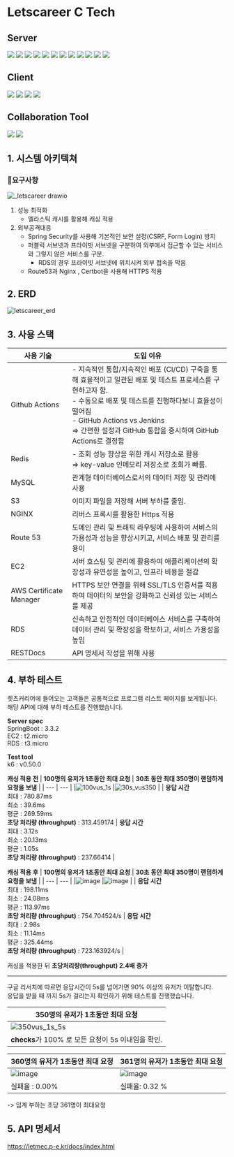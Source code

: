 # Letscareer C Tech

## Server
<img src="https://img.shields.io/badge/java-007396?style=flat-square&logo=OpenJDK&logoColor=white"> <img src="https://img.shields.io/badge/Spring-6DB33F?style=flat-square&logo=Spring&logoColor=white">
<img src="https://img.shields.io/badge/springboot-6DB33F?style=flat-square&logo=springboot&logoColor=white">
<img src="https://img.shields.io/badge/Spring Security-6DB33F?style=flat-square&logo=Spring Security&logoColor=white">
<img src="https://img.shields.io/badge/JUnit5-25A162?style=flat-square&logo=JUnit5&logoColor=white">
<img src="https://img.shields.io/badge/Hibernate-59666C?style=flat-square&logo=Hibernate&logoColor=white">
<img src="https://img.shields.io/badge/MySQL-4479A1?style=flat-square&logo=MySQL&logoColor=white">
<img src="https://img.shields.io/badge/Redis-DC382D?style=flat-square&logo=Redis&logoColor=white"> 
<img src="https://img.shields.io/badge/nginx-%23009639.svg?style=flat-square&logo=nginx&logoColor=white">
<img src="https://img.shields.io/badge/GitHub Actions-2088FF?style=flat-square&logo=GitHub Actions&logoColor=white">
<img src="https://img.shields.io/badge/Amazon%20EC2-FF9900?style=flat-square&logo=Amazon%20EC2&logoColor=white">
<img src="https://img.shields.io/badge/Amazon%20S3-569A31?style=flat-square&logo=Amazon%20S3&logoColor=white">


## Client
<img src="https://img.shields.io/badge/React-61DAFB?style=flat-square&logo=React&logoColor=black"/> <img src="https://img.shields.io/badge/Typescript-3178C6?style=flat-square&logo=Typescript&logoColor=white"/> <img src="https://img.shields.io/badge/Tailwind CSS-06B6D4?style=flat-square&logo=Tailwind CSS&logoColor=white"/>
<img src="https://img.shields.io/badge/Vercel-000000?style=flat-square&logo=Vercel&logoColor=white"/>

## Collaboration Tool
<img src="https://img.shields.io/badge/Git-F05032?style=flat-square&logo=git&logoColor=white"/> <img src="https://img.shields.io/badge/GitHub-181717?style=flat-square&logo=GitHub&logoColor=white"/>

## 1. 시스템 아키텍쳐
### 📄요구사항

![_letscareer drawio](https://github.com/user-attachments/assets/7f1e46ab-4dd8-4be1-b12b-bf770d00af35)

1. 성능 최적화
   - 엘라스틱 캐시를 활용해 캐싱 적용
2. 외부공격대응
   - Spring Security를 사용해 기본적인 보안 설정(CSRF, Form Login) 방지
   - 퍼블릭 서브넷과 프라이빗 서브넷을 구분하여 외부에서 접근할 수 있는 서비스와 그렇지 않은 서비스를 구분.
     - RDS의 경우 프라이빗 서브넷에 위치시켜 외부 접속을 막음
   - Route53과 Nginx , Certbot을 사용해 HTTPS 적용
  

## 2. ERD
![letscareer_erd](https://github.com/user-attachments/assets/1cb569cd-1514-40aa-aefc-38d92c5498c5)

## 3. 사용 스택
| 사용 기술                   | 도입 이유                                                                                                                                                                                       |
|-------------------------|---------------------------------------------------------------------------------------------------------------------------------------------------------------------------------------------|
| Github Actions          | - 지속적인 통합/지속적인 배포 (CI/CD) 구축을 통해 효율적이고 일관된 배포 및 테스트 프로세스를 구현하고자 함.</br> - 수동으로 배포 및 테스트를 진행하다보니 효율성이 떨어짐</br> - GitHub Actions vs Jenkins</br>⇒ 간편한 설정과 GitHub 통합을 중시하여 GitHub Actions로 결정함 |
| Redis                   | - 조회 성능 향상을 위한 캐시 저장소로 활용</br> ⇒ key-value 인메모리 저장소로 조회가 빠름.</br>                                                                                                                        |                                                                                                
| MySQL                   | 관계형 데이터베이스로서의 데이터 저장 및 관리에 사용                                                                                                                                                               |
| S3                      | 이미지 파일을 저장해 서버 부하를 줄임.                                                                                                                                                                      |
| NGINX                   | 리버스 프록시를 활용한 Https 적용                                                                                                                                                                       |
| Route 53                | 도메인 관리 및 트래픽 라우팅에 사용하여 서비스의 가용성과 성능을 향상시키고, 서비스 배포 및 관리를 용이                                                                                                                                 |
| EC2                     | 서버 호스팅 및 관리에 활용하여 애플리케이션의 확장성과 유연성을 높이고, 인프라 비용을 절감                                                                                                                                         |
| AWS Certificate Manager | HTTPS 보안 연결을 위해 SSL/TLS 인증서를 적용하여 데이터의 보안을 강화하고 신뢰성 있는 서비스를 제공                                                                                                                              |
| RDS                     | 신속하고 안정적인 데이터베이스 서비스를 구축하여 데이터 관리 및 확장성을 확보하고, 서비스 가용성을 높임                                                                                                                                  | |
| RESTDocs                | API 명세서 작성을 위해 사용                                                                                                                                                                           |


## 4. 부하 테스트
렛츠커리어에 들어오는 고객들은 공통적으로 프로그램 리스트 페이지를 보게됩니다.</br>
해당 API에 대해 부하 테스트를 진행했습니다. 

**Server spec**
</br>SpringBoot : 3.3.2
</br>EC2 : t2.micro
</br>RDS : t3.micro

**Test tool**
</br>k6 : v0.50.0

**캐싱 적용 전**
| **100명의 유저가 1초동안 최대 요청** | **30초 동안 최대 350명이 랜덤하게 요청을 보냄** |
| --- | --- |
|![100vus_1s](https://github.com/user-attachments/assets/82971f83-5ce0-4d7c-a17a-c2427d23896b) |![30s_vus350](https://github.com/user-attachments/assets/0aafcc43-e310-445f-8d0b-6ec2e181f276)  |
| **응답 시간** </br> 최대 : 780.87ms </br> 최소 : 39.6ms </br> 평균 : 269.59ms </br> **초당 처리량 (throughput)** : 313.459174 | **응답 시간** </br> 최대 : 3.12s </br> 최소 : 20.13ms </br>평균 : 1.05s </br> **초당 처리량 (throughput)** : 237.66414 |


**캐싱 적용 후**
| **100명의 유저가 1초동안 최대 요청** | **30초 동안 최대 350명이 랜덤하게 요청을 보냄** |
| --- | --- |
|![image](https://github.com/user-attachments/assets/0c936966-85e4-4c2b-afe7-90696329e54a) |![image](https://github.com/user-attachments/assets/c0503e16-94eb-4d60-9e64-6017e228ccb5) |
| **응답 시간** </br> 최대 : 198.11ms </br> 최소 : 24.08ms </br> 평균 : 113.97ms </br> **초당 처리량 (throughput)** : 754.704524/s | **응답 시간** </br> 최대 : 2.98s </br> 최소 : 11.14ms </br>평균 : 325.44ms </br> **초당 처리량 (throughput)** : 723.163924/s |


캐싱을 적용한 뒤 **초당처리량(throughput) 2.4배 증가**


---

구글 리서치에 따르면 응답시간이 5s를 넘어가면 90% 이상의 유저가 이탈합니다. </br>
응답을 받을 때 까지 5s가 걸리는지 확인하기 위해 테스트를 진행했습니다.

| **350명의 유저가 1초동안 최대 요청** |
| --- |
|![350vus_1s_5s](https://github.com/user-attachments/assets/58a29124-ba6c-4b5f-8f98-962083f180b2)|
| **checks**가 100% 로 모든 요청이 5s 이내임을 확인. |

| **360명의 유저가 1초동안 최대 요청** | **361명의 유저가 1초동안 최대 요청** |
| --- | --- |
|![image](https://github.com/user-attachments/assets/ba9fb686-b35f-4a42-a3ef-e9abd7398d07)  |![image](https://github.com/user-attachments/assets/97e67f90-86b8-4029-a3fc-2e188434e253)  |
| 실패율 : 0.00%  | 실패율: 0.32 % |

-> 임계 부하는 초당 361명이 최대요청


## 5. API 명세서
https://letmec.p-e.kr/docs/index.html

